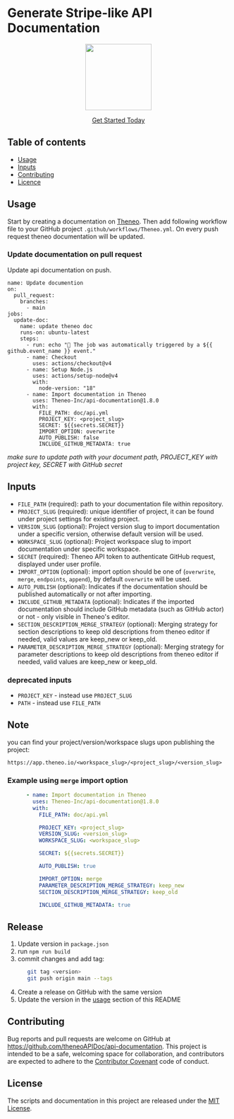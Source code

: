 # Generate Stripe-like API Documentation

<p align="center"><img src='./asset/logo.png' height='150' width='150' /></p>
<p align='center'><a href='https://theneo.io/'>Get Started Today</a></p>

## Table of contents

- [Usage](#usage)
- [Inputs](#inputs)
- [Contributing](#contributing)
- [Licence](#license)

## Usage

Start by creating a documentation on [Theneo](https://theneo.io). Then add following workflow file to your GitHub project `.github/workflows/Theneo.yml`. On every push request theneo documentation will be updated.

### Update documentation on pull request

Update api documentation on push.

```
name: Update documention
on:
  pull_request:
    branches:
      - main
jobs:
  update-doc:
    name: update theneo doc
    runs-on: ubuntu-latest
    steps:
      - run: echo "🎉 The job was automatically triggered by a ${{ github.event_name }} event."
      - name: Checkout
        uses: actions/checkout@v4
      - name: Setup Node.js
        uses: actions/setup-node@v4
        with:
          node-version: "18"
      - name: Import documentation in Theneo
        uses: Theneo-Inc/api-documentation@1.8.0
        with:
          FILE_PATH: doc/api.yml
          PROJECT_KEY: <project_slug>
          SECRET: ${{secrets.SECRET}}
          IMPORT_OPTION: overwrite
          AUTO_PUBLISH: false
          INCLUDE_GITHUB_METADATA: true
```

_make sure to update path with your document path, PROJECT_KEY with project key, SECRET with GitHub secret_

## Inputs

- `FILE_PATH` (required): path to your documentation file within repository.
- `PROJECT_SLUG` (required): unique identifier of project, it can be found under project settings for existing project.
- `VERSION_SLUG` (optional): Project version slug to import documentation under a specific version, otherwise default version will be used.
- `WORKSPACE_SLUG` (optional): Project workspace slug to import documentation under specific workspace.
- `SECRET` (required): Theneo API token to authenticate GitHub request, displayed under user profile.
- `IMPORT_OPTION` (optional): import option should be one of (`overwrite`, `merge`, `endpoints`, `append`), by default `overwrite` will be used.
- `AUTO_PUBLISH` (optional): Indicates if the documentation should be published automatically or not after importing.
- `INCLUDE_GITHUB_METADATA` (optional): Indicates if the imported documentation should include GitHub metadata (such as GitHub actor) or not - only visible in Theneo's editor.
- `SECTION_DESCRIPTION_MERGE_STRATEGY` (optional): Merging strategy for section descriptions to keep old descriptions from theneo editor if needed, valid values are keep_new or keep_old.
- `PARAMETER_DESCRIPTION_MERGE_STRATEGY` (optional): Merging strategy for parameter descriptions to keep old descriptions from theneo editor if needed, valid values are keep_new or keep_old.

### deprecated inputs
- `PROJECT_KEY` - instead use `PROJECT_SLUG`
- `PATH` - instead use `FILE_PATH`

## Note
you can find your project/version/workspace slugs upon publishing the project:

`https://app.theneo.io/<workspace_slug>/<project_slug>/<version_slug>`


### Example using `merge` import option
```yaml
      - name: Import documentation in Theneo
        uses: Theneo-Inc/api-documentation@1.8.0
        with:
          FILE_PATH: doc/api.yml

          PROJECT_KEY: <project_slug>
          VERSION_SLUG: <version_slug>
          WORKSPACE_SLUG: <workspace_slug>

          SECRET: ${{secrets.SECRET}}

          AUTO_PUBLISH: true

          IMPORT_OPTION: merge
          PARAMETER_DESCRIPTION_MERGE_STRATEGY: keep_new
          SECTION_DESCRIPTION_MERGE_STRATEGY: keep_old

          INCLUDE_GITHUB_METADATA: true
```

## Release
1. Update version in `package.json`
2. run `npm run build`
3. commit changes and add tag:
   ```bash
      git tag <version>
      git push origin main --tags
      ```
4. Create a release on GitHub with the same version
5. Update the version in the [usage](#usage) section of this README

## Contributing

Bug reports and pull requests are welcome on GitHub at https://github.com/theneoAPIDoc/api-documentation. This project is intended to be a safe, welcoming space for collaboration, and contributors are expected to adhere to the [Contributor Covenant](http://contributor-covenant.org/) code of conduct.

## License

The scripts and documentation in this project are released under the [MIT License](https://github.com/theneoAPIDoc/api-documentation/blob/main/LICENSE).
